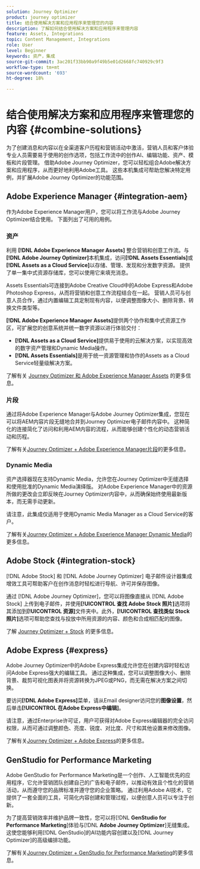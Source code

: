 ```yaml
---
solution: Journey Optimizer
product: journey optimizer
title: 结合使用解决方案和应用程序来管理您的内容
description: 了解如何结合使用解决方案和应用程序来管理内容
feature: Assets, Integrations
topic: Content Management, Integrations
role: User
level: Beginner
keywords: 资产，集成
source-git-commit: 3ac201f33bb90a9f49b5e01d2668fc740929c9f3
workflow-type: tm+mt
source-wordcount: '693'
ht-degree: 18%

---
```


# 结合使用解决方案和应用程序来管理您的内容 {#combine-solutions}

为了创建消息和内容以在全渠道客户历程和营销活动中激活，营销人员和客户体验专业人员需要易于使用的创作选项，包括工作流中的创作AI、编辑功能、资产、模板和片段管理。  借助Adobe Journey Optimizer，您可以轻松组合Adobe解决方案和应用程序，从而更好地利用Adobe工具。 这些本机集成可帮助您解决特定用例，并扩展Adobe Journey Optimizer的功能范围。

## Adobe Experience Manager {#integration-aem}

作为Adobe Experience Manager用户，您可以将工作流与Adobe Journey Optimizer结合使用。 下面列出了可用的用例。

### 资产

利用 **[!DNL Adobe Experience Manager Assets]** 整合营销和创意工作流。与&#x200B;**[!DNL Adobe Journey Optimizer]**&#x200B;本机集成，访问&#x200B;**[!DNL Assets Essentials]**&#x200B;或&#x200B;**[!DNL Assets as a Cloud Service]**&#x200B;以存储、管理、发现和分发数字资源。 提供了单一集中式资源存储库，您可以使用它来填充消息。

Assets Essentials可连接到Adobe Creative Cloud中的Adobe Express和Adobe Photoshop Express，从而将营销和创意工作流程结合在一起。 营销人员可与创意人员合作，通过内置编辑工具定制现有内容，以便调整图像大小、删除背景、转换文件类型等。

**[!DNL Adobe Experience Manager Assets]**&#x200B;提供两个协作和集中式资源工作区，可扩展您的创意系统并统一数字资源以进行体验交付：

* **[!DNL Assets as a Cloud Service]**&#x200B;提供易于使用的云解决方案，以实现高效的数字资产管理和Dynamic Media操作。
* **[!DNL Assets Essentials]**&#x200B;是用于统一资源管理和协作的Assets as a Cloud Service轻量级解决方案。

了解有关 [Journey Optimizer 和 Adobe Experience Manager Assets](../integrations/assets.md) 的更多信息。

<!--
### Templates

With Adobe Journey Optimizer, you can create custom-tailored messages through Adobe Experience Manager sites. Start by designing your templates using Adobe Experience Manager's content sources, then send them to Adobe Journey Optimizer. Once shared, these templates can be accessed in Adobe Journey Optimizer's email designer, simplifying the process of crafting and sending messages to your desired audience.

Learn more about [Journey Optimizer + Adobe Experience Manager templates](../integrations/aem-templates.md).-->

### 片段

通过将Adobe Experience Manager与Adobe Journey Optimizer集成，您现在可以将AEM内容片段无缝地合并到Journey Optimizer电子邮件内容中。 这种简化的连接简化了访问和利用AEM内容的流程，从而能够创建个性化的动态营销活动和历程。

了解有关[Journey Optimizer + Adobe Experience Manager片段](../integrations/aem-fragments.md)的更多信息。

### Dynamic Media

资产选择器现在支持Dynamic Media，允许您在Journey Optimizer中无缝选择和使用批准的Dynamic Media演绎版。 对Adobe Experience Manager中的资源所做的更改会立即反映在Journey Optimizer内容中，从而确保始终使用最新版本，而无需手动更新。

请注意，此集成仅适用于使用Dynamic Media Manager as a Cloud Service的客户。

了解有关[Journey Optimizer + Adobe Experience Manager Dynamic Media](../integrations/aem-dynamic.md)的更多信息。


## Adobe Stock {#integration-stock}

[!DNL Adobe Stock] 和 [!DNL Adobe Journey Optimizer] 电子邮件设计器集成增效工具可帮助客户在创作消息时轻松进行导航、许可并保存图像。

通过 [!DNL Adobe Journey Optimizer]，您可以将图像直接从 [!DNL Adobe Stock] 上传到电子邮件，并使用&#x200B;**[!UICONTROL 查找 Adobe Stock 照片]**&#x200B;选项将其添加到&#x200B;**[!UICONTROL 资源]**&#x200B;文件夹中。此外，**[!UICONTROL 查找类似 Stock 照片]**&#x200B;选项可帮助您查找与投放中所用资源的内容、颜色和合成相匹配的图像。

了解 [Journey Optimizer + Stock](../integrations/stock.md) 的更多信息。

## Adobe Express {#express}

Adobe Journey Optimizer中的Adobe Express集成允许您在创建内容时轻松访问Adobe Express强大的编辑工具。 通过这种集成，您可以调整图像大小、删除背景、裁剪可视化图表并将资源转换为JPEG或PNG，而无需在解决方案之间切换。

要访问&#x200B;**[!DNL Adobe Express]**&#x200B;菜单，请从Email designer访问您的&#x200B;**图像设置**，然后单击&#x200B;**[!UICONTROL 在Adobe Express中编辑]**。

请注意，通过Enterprise许可证，用户可获得对Adobe Express编辑器的完全访问权限，从而可通过调整颜色、亮度、锐度、对比度、尺寸和其他设置来修改图像。

了解有关[Journey Optimizer + Adobe Express](../integrations/express.md)的更多信息。

## GenStudio for Performance Marketing

Adobe GenStudio for Performance Marketing是一个创作、人工智能优先的应用程序，它允许营销团队创建自己的广告和电子邮件，以推动有效且个性化的营销活动，从而遵守您的品牌标准并遵守您的企业策略。 通过利用Adobe AI技术，它提供了一套全面的工具，可简化内容创建和管理过程，以便创意人员可以专注于创新。

为了提高营销效率并维护品牌一致性，您可以将&#x200B;[!DNL **GenStudio for Performance Marketing**]&#x200B;体验与&#x200B;[!DNL **Adobe Journey Optimizer**]&#x200B;无缝集成。 这使您能够利用[!DNL GenStudio]的AI功能内容创建以及[!DNL Journey Optimizer]的高级编排功能。

了解有关[Journey Optimizer + GenStudio for Performance Marketing](../integrations/genstudio.md)的更多信息。
